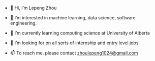 - 👋 Hi, I’m Lepeng Zhou
- 👀 I’m interested in machine learning, data science, software engineering.
- 🌱 I’m currently learning computing science at University of Alberta
- 💞️ I’m looking for on all sorts of internship and entry level jobs.

- 📫 To reach me, please contact zhoulepeng1024@gmail.com

<!---
Lepeng1024/Lepeng1024 is a ✨ special ✨ repository because its `README.md` (this file) appears on your GitHub profile.
You can click the Preview link to take a look at your changes.
--->
